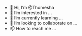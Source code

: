 - 👋 Hi, I’m @Thomesha
- 👀 I’m interested in ...
- 🌱 I’m currently learning ...
- 💞️ I’m looking to collaborate on ...
- 📫 How to reach me ...

<!---
Thomesha/Thomesha is a ✨ special ✨ repository because its `README.md` (this file) appears on your GitHub profile.
You can click the Preview link to take a look at your changes.
--->
